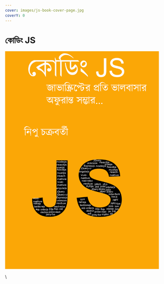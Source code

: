 ```yaml
---
cover: images/js-book-cover-page.jpg
coverY: 0
---
```


# কোডিং JS

![Book Cover](images/js-book-cover-page.jpg)

\
